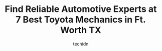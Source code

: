 ---
layout: ampstory
image: https://images.unsplash.com/photo-1636325779858-2e355e25f9af?ixlib=rb-4.0.3&ixid=MnwxMjA3fDB8MHxwaG90by1wYWdlfHx8fGVufDB8fHx8&auto=format&fit=crop&w=640&h=853&q=80
author: techidn
featured: false
description: Experience the excellence of automotive service by visiting the 7 best Toyota Mechanic in Ft. Worth TX, USA. With their expertise, attention to detail, and commitment to customer satisfactio
title: Find Reliable Automotive Experts at 7 Best Toyota Mechanics in Ft. Worth TX
cover:
   title: Find Reliable Automotive Experts at 7 Best Toyota Mechanics in Ft. Worth TX
   subtitle: Rickpate
   background: https://images.unsplash.com/photo-1636325779858-2e355e25f9af?ixlib=rb-4.0.3&ixid=MnwxMjA3fDB8MHxwaG90by1wYWdlfHx8fGVufDB8fHx8&auto=format&fit=crop&w=640&h=853&q=80

pages: 
 - layout: thirds
   top: <h1>#1 Fort Worth Auto Garage</h1>
   bottom: "<p>We were on a trip to Texas to see my granddaughter from Minnesota.  When we arrived at my daughters home we noticed a fluid leaking from my 2021 Blazer, this was at 5-00 </p>"
   background: https://www.knot35.com/toplist/wp-content/uploads/2023/06/best-toyota-mechanic-1-in-ft-worth-tx-1685832665.jpeg
   backgroundblur: true
 - layout: thirds
   top: <h1>#2 Auto Car Care Center</h1>
   bottom: "<p>2731 W 6th St, Fort Worth, TX 76107, United States</p>"
   background: https://www.knot35.com/toplist/wp-content/uploads/2023/06/best-toyota-mechanic-2-in-ft-worth-tx-1685832665.jpeg
   cta:
      link: https://www.knot35.com/toplist/find-reliable-automotive-experts-at-7-best-toyota-mechanics-in-ft-worth-tx/
      text: Find Reliable Automotive Experts at 7 Best Toyota Mechanics in Ft. Worth TX
 - layout: thirds
   top: <h1>#3 Freeman Toyota Service Center</h1>
   bottom: "<p>204 NE Loop 820, Hurst, TX 76053, United States</p>"
   background: https://www.knot35.com/toplist/wp-content/uploads/2023/06/best-toyota-mechanic-3-in-ft-worth-tx-1685832665.jpeg
   cta:
      link: https://www.knot35.com/toplist/find-reliable-automotive-experts-at-7-best-toyota-mechanics-in-ft-worth-tx/
      text: Find Reliable Automotive Experts at 7 Best Toyota Mechanics in Ft. Worth TX
 - layout: thirds
   top: <h1>#4 Toyota of Fort Worth Service</h1>
   bottom: "<p>9001 Camp Bowie W Blvd, Fort Worth, TX 76116, United States</p>"
   background: https://images.unsplash.com/photo-1615749413727-825b59a857b5?ixlib=rb-4.0.3&ixid=MnwxMjA3fDB8MHxwaG90by1wYWdlfHx8fGVufDB8fHx8&auto=format&fit=crop&w=640&h=853&q=80
   cta:
      link: https://www.knot35.com/toplist/find-reliable-automotive-experts-at-7-best-toyota-mechanics-in-ft-worth-tx/
      text: Find Reliable Automotive Experts at 7 Best Toyota Mechanics in Ft. Worth TX
 - layout: thirds
   top: <h1>#5 Lexutech - Certified Toyota and Lexus Specialists</h1>
   bottom: "<p>2720 W 6th St #2209, Fort Worth, TX 76107, United States</p>"
   background: https://images.unsplash.com/photo-1540457036297-448b6b99e91c?ixlib=rb-4.0.3&ixid=MnwxMjA3fDB8MHxwaG90by1wYWdlfHx8fGVufDB8fHx8&auto=format&fit=crop&w=640&h=853&q=80
   cta:
      link: https://www.knot35.com/toplist/find-reliable-automotive-experts-at-7-best-toyota-mechanics-in-ft-worth-tx/
      text: Find Reliable Automotive Experts at 7 Best Toyota Mechanics in Ft. Worth TX
 - layout: thirds
   top: <h1>#6 Tech 1 Auto Repair Service Center</h1>
   bottom: "<p>5933 Wedgwood Dr, Fort Worth, TX 76133, United States</p>"
   background: https://images.unsplash.com/photo-1510906594845-bc082582c8cc?ixlib=rb-4.0.3&ixid=MnwxMjA3fDB8MHxwaG90by1wYWdlfHx8fGVufDB8fHx8&auto=format&fit=crop&w=640&h=853&q=80
   cta:
      link: https://www.knot35.com/toplist/find-reliable-automotive-experts-at-7-best-toyota-mechanics-in-ft-worth-tx/
      text: Find Reliable Automotive Experts at 7 Best Toyota Mechanics in Ft. Worth TX
 - layout: thirds
   top: <h1>#7 JD Automotive Service</h1>
   bottom: "<p>2125 E Lancaster Ave, Fort Worth, TX 76103, United States</p>"
   background: https://images.unsplash.com/photo-1488554378835-f7acf46e6c98?ixlib=rb-4.0.3&ixid=MnwxMjA3fDB8MHxwaG90by1wYWdlfHx8fGVufDB8fHx8&auto=format&fit=crop&w=640&h=853&q=80
   cta:
      link: https://www.knot35.com/toplist/find-reliable-automotive-experts-at-7-best-toyota-mechanics-in-ft-worth-tx/
      text: Find Reliable Automotive Experts at 7 Best Toyota Mechanics in Ft. Worth TX
 - layout: thirds
   middle: Continue reading...
   background: https://images.unsplash.com/photo-1509114397022-ed747cca3f65?ixlib=rb-4.0.3&ixid=MnwxMjA3fDB8MHxwaG90by1wYWdlfHx8fGVufDB8fHx8&auto=format&fit=crop&w=640&h=853&q=80
   cta:
      link: https://www.knot35.com/toplist/find-reliable-automotive-experts-at-7-best-toyota-mechanics-in-ft-worth-tx/
      text: Find Reliable Automotive Experts at 7 Best Toyota Mechanics in Ft. Worth TX
      
---